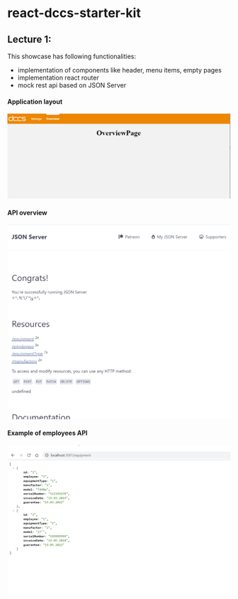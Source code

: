 # react-dccs-starter-kit

## Lecture 1:

This showcase has following functionalities:

- implementation of components like header, menu items, empty pages
- implementation react router
- mock rest api based on JSON Server

<h4>Application layout</h4><img src="documentation/images/application_structure.PNG" width="800">
<h4>API overview</h4><img src="documentation/images/admin_mock_api.PNG" width="800">
<h4>Example of employees API</h4><img src="documentation/images/mock_api_example.PNG" width="800">
